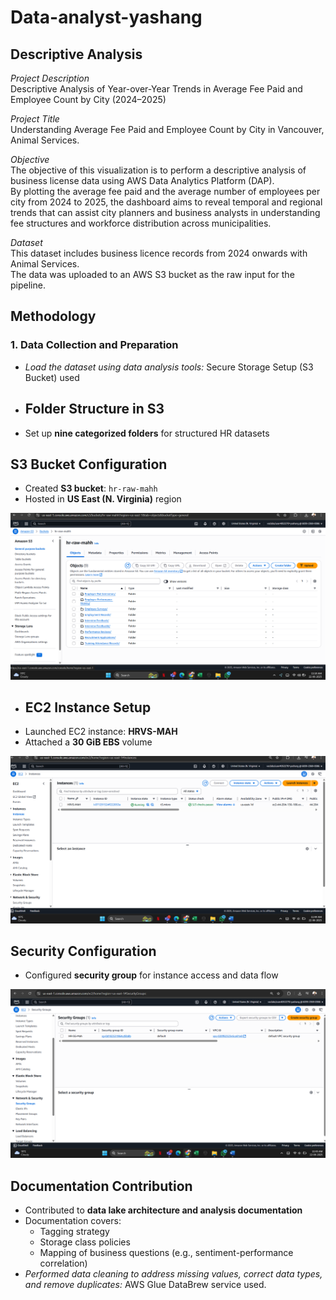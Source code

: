 # Data-analyst-yashang

## Descriptive Analysis

*Project Description*  
Descriptive Analysis of Year-over-Year Trends in Average Fee Paid and Employee Count by City (2024–2025)

*Project Title*  
Understanding Average Fee Paid and Employee Count by City in Vancouver, Animal Services.

*Objective*  
The objective of this visualization is to perform a descriptive analysis of business license data using AWS Data Analytics Platform (DAP).  
By plotting the average fee paid and the average number of employees per city from 2024 to 2025, the dashboard aims to reveal temporal and regional trends that can assist city planners and business analysts in understanding fee structures and workforce distribution across municipalities.

*Dataset*  
This dataset includes business licence records from 2024 onwards with Animal Services.  
The data was uploaded to an AWS S3 bucket as the raw input for the pipeline.

## Methodology

### 1. Data Collection and Preparation

- *Load the dataset using data analysis tools:* Secure Storage Setup (S3 Bucket) used
- ## Folder Structure in S3
- Set up **nine categorized folders** for structured HR datasets

## S3 Bucket Configuration
- Created **S3 bucket**: `hr-raw-mahh`
- Hosted in **US East (N. Virginia)** region

![image alt](https://github.com/yashangs0510/Data-analyst-yashang/blob/c128efd10a7148e9ad777121aaa424e33b6dd19f/Screenshot%202025-06-22%20111848.png)

- ## EC2 Instance Setup
- Launched EC2 instance: **HRVS-MAH**
- Attached a **30 GiB EBS** volume

![image alt](https://github.com/yashangs0510/Data-analyst-yashang/blob/6f8ad8aaa53b561dccddf0eca38febfb367d1d59/Images/Screenshot%202025-06-22%20114414.png)

## Security Configuration
- Configured **security group** for instance access and data flow

![image alt](https://github.com/yashangs0510/Data-analyst-yashang/blob/6f8ad8aaa53b561dccddf0eca38febfb367d1d59/Images/Screenshot%202025-06-22%20114547.png)

## Documentation Contribution
- Contributed to **data lake architecture and analysis documentation**
- Documentation covers:
  - Tagging strategy  
  - Storage class policies  
  - Mapping of business questions (e.g., sentiment-performance correlation)
- *Performed data cleaning to address missing values, correct data types, and remove duplicates:* AWS Glue DataBrew service used.
